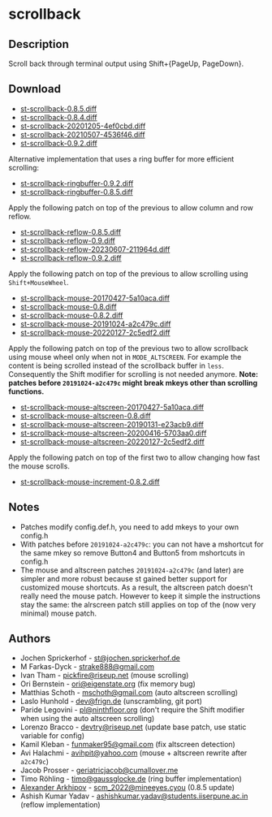 scrollback
==========

Description
-----------
Scroll back through terminal output using Shift+{PageUp, PageDown}.

Download
--------
* [st-scrollback-0.8.5.diff](st-scrollback-0.8.5.diff)
* [st-scrollback-0.8.4.diff](st-scrollback-0.8.4.diff)
* [st-scrollback-20201205-4ef0cbd.diff](st-scrollback-20201205-4ef0cbd.diff)
* [st-scrollback-20210507-4536f46.diff](st-scrollback-20210507-4536f46.diff)
* [st-scrollback-0.9.2.diff](st-scrollback-0.9.2.diff)

Alternative implementation that uses a ring buffer for more
efficient scrolling:

* [st-scrollback-ringbuffer-0.9.2.diff](st-scrollback-ringbuffer-0.9.2.diff)
* [st-scrollback-ringbuffer-0.8.5.diff](st-scrollback-ringbuffer-0.8.5.diff)

Apply the following patch on top of the previous to allow column and row reflow.

* [st-scrollback-reflow-0.8.5.diff](st-scrollback-reflow-0.8.5.diff)
* [st-scrollback-reflow-0.9.diff](st-scrollback-reflow-0.9.diff)
* [st-scrollback-reflow-20230607-211964d.diff](st-scrollback-reflow-20230607-211964d.diff)
* [st-scrollback-reflow-0.9.2.diff](st-scrollback-reflow-0.9.2.diff)

Apply the following patch on top of the previous to allow scrolling
using `Shift+MouseWheel`.

* [st-scrollback-mouse-20170427-5a10aca.diff](st-scrollback-mouse-20170427-5a10aca.diff)
* [st-scrollback-mouse-0.8.diff](st-scrollback-mouse-0.8.diff)
* [st-scrollback-mouse-0.8.2.diff](st-scrollback-mouse-0.8.2.diff)
* [st-scrollback-mouse-20191024-a2c479c.diff](st-scrollback-mouse-20191024-a2c479c.diff)
* [st-scrollback-mouse-20220127-2c5edf2.diff](st-scrollback-mouse-20220127-2c5edf2.diff)

Apply the following patch on top of the previous two to allow scrollback using
mouse wheel only when not in `MODE_ALTSCREEN`. For example the content is being
scrolled instead of the scrollback buffer in `less`. Consequently the Shift
modifier for scrolling is not needed anymore. **Note: patches before
`20191024-a2c479c` might break mkeys other than scrolling functions.**

* [st-scrollback-mouse-altscreen-20170427-5a10aca.diff](st-scrollback-mouse-altscreen-20170427-5a10aca.diff)
* [st-scrollback-mouse-altscreen-0.8.diff](st-scrollback-mouse-altscreen-0.8.diff)
* [st-scrollback-mouse-altscreen-20190131-e23acb9.diff](st-scrollback-mouse-altscreen-20190131-e23acb9.diff)
* [st-scrollback-mouse-altscreen-20200416-5703aa0.diff](st-scrollback-mouse-altscreen-20200416-5703aa0.diff)
* [st-scrollback-mouse-altscreen-20220127-2c5edf2.diff](st-scrollback-mouse-altscreen-20220127-2c5edf2.diff)

Apply the following patch on top of the first two to allow changing how fast the mouse scrolls.

* [st-scrollback-mouse-increment-0.8.2.diff](st-scrollback-mouse-increment-0.8.2.diff)

Notes
-----
* Patches modify config.def.h, you need to add mkeys to your own config.h
* With patches before `20191024-a2c479c`: you can not have a mshortcut for the
  same mkey so remove Button4 and Button5 from mshortcuts in config.h
* The mouse and altscreen patches `20191024-a2c479c` (and later) are simpler and
  more robust because st gained better support for customized mouse shortcuts.
  As a result, the altscreen patch doesn't really need the mouse patch. However
  to keep it simple the instructions stay the same: the alrscreen patch still
  applies on top of the (now very minimal) mouse patch.

Authors
-------
* Jochen Sprickerhof - <st@jochen.sprickerhof.de>
* M Farkas-Dyck - <strake888@gmail.com>
* Ivan Tham - <pickfire@riseup.net> (mouse scrolling)
* Ori Bernstein - <ori@eigenstate.org> (fix memory bug)
* Matthias Schoth - <mschoth@gmail.com> (auto altscreen scrolling)
* Laslo Hunhold - <dev@frign.de> (unscrambling, git port)
* Paride Legovini - <pl@ninthfloor.org> (don't require the Shift modifier
  when using the auto altscreen scrolling)
* Lorenzo Bracco - <devtry@riseup.net> (update base patch, use static
  variable for config)
* Kamil Kleban - <funmaker95@gmail.com> (fix altscreen detection)
* Avi Halachmi - <avihpit@yahoo.com> (mouse + altscreen rewrite after `a2c479c`)
* Jacob Prosser - <geriatricjacob@cumallover.me>
* Timo Röhling - <timo@gaussglocke.de> (ring buffer implementation)
* [Alexander Arkhipov](gopher://mineeyes.cyou/) - <scm_2022@mineeyes.cyou> (0.8.5 update)
* Ashish Kumar Yadav - <ashishkumar.yadav@students.iiserpune.ac.in> (reflow implementation)
